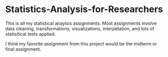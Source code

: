 # Statistics-Analysis-for-Researchers
This is all my statistical anaylsis assignments. Most assignments involve data cleaning, transformations, visualizations, interpetation, and lots of statisitical tests applied.

I think my favorite assignment from this project would be the midterm or final assignment.
